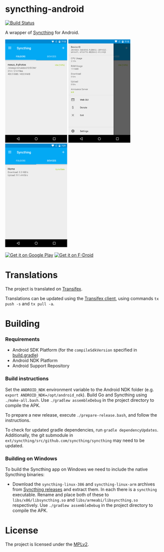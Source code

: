 # syncthing-android

[![Build Status](https://travis-ci.org/syncthing/syncthing-android.svg?branch=master)](https://travis-ci.org/syncthing/syncthing-android)

A wrapper of [Syncthing](https://github.com/syncthing/syncthing) for Android.

<img src="src/fat/play/en-GB/listing/phoneScreenshots/screenshot_phone_1.png" alt="screenshot 1" width="200" /> 
<img src="src/fat/play/en-GB/listing/phoneScreenshots/screenshot_phone_2.png" alt="screenshot 2" width="200" /> 
<img src="src/fat/play/en-GB/listing/phoneScreenshots/screenshot_phone_3.png" alt="screenshot 3" width="200" />

[<img alt="Get it on Google Play" src="https://play.google.com/intl/en_us/badges/images/generic/en_badge_web_generic.png" height="80">](https://play.google.com/store/apps/details?id=com.nutomic.syncthingandroid) [<img alt="Get it on F-Droid" src="https://f-droid.org/badge/get-it-on.png" height="80">](https://f-droid.org/app/com.nutomic.syncthingandroid)

# Translations

The project is translated on [Transifex](https://www.transifex.com/projects/p/syncthing-android/).

Translations can be updated using the [Transifex client](http://docs.transifex.com/developer/client/), using commands `tx push -s` and `tx pull -a`.

# Building

### Requirements
- Android SDK Platform (for the `compileSdkVersion` specified in [build.gradle](build.gradle))
- Android NDK Platform
- Android Support Repository

### Build instructions

Set the `ANDROID_NDK` environment variable to the Android NDK folder (e.g. `export ANDROID_NDK=/opt/android_ndk`).
Build Go and Syncthing using `./make-all.bash`.
Use `./gradlew assembleDebug` in the project directory to compile the APK.

To prepare a new release, execute `./prepare-release.bash`, and follow the instructions.

To check for updated gradle dependencies, run `gradle dependencyUpdates`. Additionally, the git submodule in `ext/syncthing/src/github.com/syncthing/syncthing` may need to be updated.


### Building on Windows

To build the Syncthing app on Windows we need to include the native Syncthing binaries:
- Download the `syncthing-linux-386` and `syncthing-linux-arm` archives from [Syncthing releases](https://github.com/syncthing/syncthing/releases) and extract them. In each there is a `syncthing` executable. Rename and place both of these to `libs/x86/libsyncthing.so` and `libs/armeabi/libsyncthing.so` respectively.
Use `./gradlew assembleDebug` in the project directory to compile the APK.

# License

The project is licensed under the [MPLv2](LICENSE).
